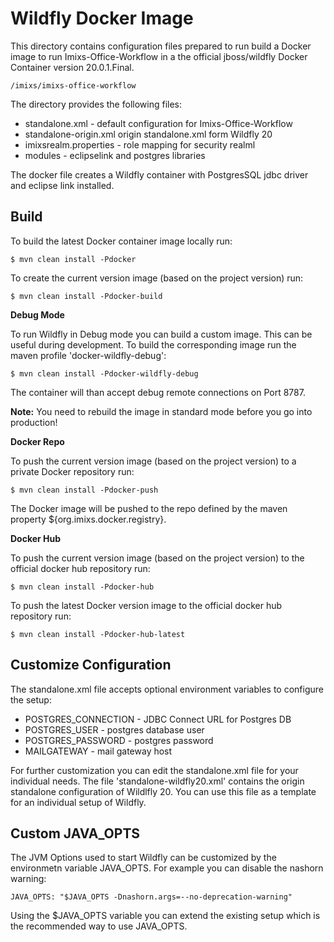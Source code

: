 # Wildfly Docker Image

This directory contains configuration files prepared to run build a Docker image to run Imixs-Office-Workflow in a the official jboss/wildfly Docker Container version 20.0.1.Final.

	/imixs/imixs-office-workflow

The directory provides the following files:

 - standalone.xml - default configuration for Imixs-Office-Workflow
 - standalone-origin.xml origin standalone.xml form Wildfly 20
 - imixsrealm.properties - role mapping for security realml
 - modules  - eclipselink and postgres libraries
 
The docker file creates a Wildfly container with PostgresSQL jdbc driver and eclipse link installed.

## Build

To build the latest Docker container image locally run:

	$ mvn clean install -Pdocker
	
To create the current version image (based on the project version) run:

	$ mvn clean install -Pdocker-build

	
**Debug Mode**

To run Wildfly in Debug mode you can build a custom image. This can be useful during development. To build the corresponding image run the maven profile 'docker-wildfly-debug':

	$ mvn clean install -Pdocker-wildfly-debug

The container will than accept debug remote connections on Port 8787.

**Note:** You need to rebuild the image in standard mode before you go into production!

**Docker Repo**

To push the current version image (based on the project version)  to a private Docker repository run:

	$ mvn clean install -Pdocker-push

The Docker image will be pushed to the repo defined by the maven property ${org.imixs.docker.registry}. 

**Docker Hub**

To push the current version image (based on the project version)  to the official docker hub repository run:

	$ mvn clean install -Pdocker-hub

To push the latest Docker version image to the official docker hub repository run:

	$ mvn clean install -Pdocker-hub-latest


## Customize Configuration

The standalone.xml file accepts optional environment variables to configure the setup:

 - POSTGRES_CONNECTION - JDBC Connect URL for Postgres DB
 - POSTGRES_USER - postgres database user
 - POSTGRES_PASSWORD - postgres password 
 - MAILGATEWAY - mail gateway host
 
For further customization you can edit the standalone.xml file for your individual needs. The file 'standalone-wildfly20.xml' contains the origin standalone configuration of Wildlfly 20. You can use this file as a template for an individual setup of Wildfly.
 
## Custom JAVA_OPTS

The JVM Options used to start Wildfly can be customized by the environmetn variable JAVA_OPTS. For example you can disable the nashorn warning:

	JAVA_OPTS: "$JAVA_OPTS -Dnashorn.args=--no-deprecation-warning"
	
Using the $JAVA_OPTS variable you can extend the existing setup which is the recommended way to use JAVA_OPTS.
	
 